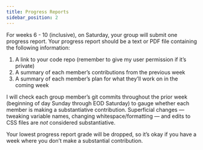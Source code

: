 ```yaml
---
title: Progress Reports
sidebar_position: 2
---
```


For weeks 6 - 10 (inclusive), on Saturday, your group will submit one
progress report. Your progress report should be a text or PDF file
containing the following information:

1. A link to your code repo (remember to give my user permission if
it’s private)
2. A summary of each member’s contributions from the previous week
3. A summary of each member’s plan for what they’ll work on in the
coming week

I will check each group member’s git commits throughout the prior
week (beginning of day Sunday through EOD Saturday) to gauge whether
each member is making a substantiative contribution. Superficial changes
— tweaking variable names, changing whitespace/formatting — and edits to
CSS files are *not* considered substantiative.

Your lowest progress report grade will be dropped, so it’s okay if
you have a week where you don’t make a substantial contribution.